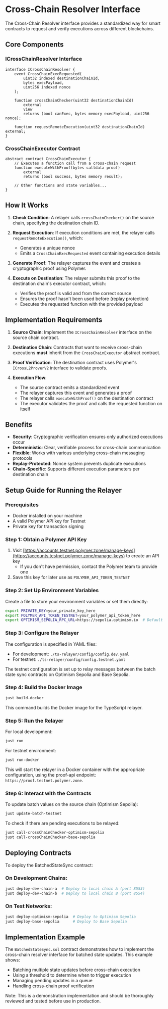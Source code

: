 # Cross-Chain Resolver Interface

The Cross-Chain Resolver interface provides a standardized way for smart contracts to request and verify executions across different blockchains.

## Core Components

### ICrossChainResolver Interface

```solidity
interface ICrossChainResolver {
    event CrossChainExecRequested(
        uint32 indexed destinationChainId,
        bytes execPayload,
        uint256 indexed nonce
    );
    
    function crossChainChecker(uint32 destinationChainId) 
        external 
        view 
        returns (bool canExec, bytes memory execPayload, uint256 nonce);
    
    function requestRemoteExecution(uint32 destinationChainId) external;
}
```

### CrossChainExecutor Contract

```solidity
abstract contract CrossChainExecutor {
    // Executes a function call from a cross-chain request
    function executeWithProof(bytes calldata proof) 
        external 
        returns (bool success, bytes memory result);
        
    // Other functions and state variables...
}
```

## How It Works

1. **Check Condition**: A relayer calls `crossChainChecker()` on the source chain, specifying the destination chain ID.

2. **Request Execution**: If execution conditions are met, the relayer calls `requestRemoteExecution()`, which:
   - Generates a unique nonce
   - Emits a `CrossChainExecRequested` event containing execution details

3. **Generate Proof**: The relayer captures the event and creates a cryptographic proof using Polymer.

4. **Execute on Destination**: The relayer submits this proof to the destination chain's executor contract, which:
   - Verifies the proof is valid and from the correct source
   - Ensures the proof hasn't been used before (replay protection)
   - Executes the requested function with the provided payload

## Implementation Requirements

1. **Source Chain**: Implement the `ICrossChainResolver` interface on the source chain contract.

2. **Destination Chain**: Contracts that want to receive cross-chain executions **must** inherit from the `CrossChainExecutor` abstract contract.

3. **Proof Verification**: The destination contract uses Polymer's `ICrossL2ProverV2` interface to validate proofs.

4. **Execution Flow**:
   - The source contract emits a standardized event
   - The relayer captures this event and generates a proof
   - The relayer calls `executeWithProof()` on the destination contract
   - The executor validates the proof and calls the requested function on itself

## Benefits

- **Security**: Cryptographic verification ensures only authorized executions occur
- **Deterministic**: Clear, verifiable process for cross-chain communication
- **Flexible**: Works with various underlying cross-chain messaging protocols
- **Replay-Protected**: Nonce system prevents duplicate executions
- **Chain-Specific**: Supports different execution parameters per destination chain

## Setup Guide for Running the Relayer

### Prerequisites

- Docker installed on your machine
- A valid Polymer API key for Testnet
- Private key for transaction signing

### Step 1: Obtain a Polymer API Key

1. Visit [https://accounts.testnet.polymer.zone/manage-keys](https://accounts.testnet.polymer.zone/manage-keys) to create an API key
   - If you don't have permission, contact the Polymer team to provide one
2. Save this key for later use as `POLYMER_API_TOKEN_TESTNET`

### Step 2: Set Up Environment Variables

Create a file to store your environment variables or set them directly:

```bash
export PRIVATE_KEY=your_private_key_here
export POLYMER_API_TOKEN_TESTNET=your_polymer_api_token_here
export OPTIMISM_SEPOLIA_RPC_URL=https://sepolia.optimism.io  # Default value in justfile
```

### Step 3: Configure the Relayer

The configuration is specified in YAML files:
- For development: `./ts-relayer/config/config.dev.yaml`
- For testnet: `./ts-relayer/config/config.testnet.yaml`

The testnet configuration is set up to relay messages between the batch state sync contracts on Optimism Sepolia and Base Sepolia.

### Step 4: Build the Docker Image

```bash
just build-docker
```

This command builds the Docker image for the TypeScript relayer.

### Step 5: Run the Relayer

For local development:
```bash
just run
```

For testnet environment:
```bash
just run-docker
```

This will start the relayer in a Docker container with the appropriate configuration, using the proof-api endpoint: `https://proof.testnet.polymer.zone`.

### Step 6: Interact with the Contracts

To update batch values on the source chain (Optimism Sepolia):
```bash
just update-batch-testnet
```

To check if there are pending executions to be relayed:
```bash
just call-crossChainChecker-optimism-sepolia
just call-crossChainChecker-base-sepolia
```

## Deploying Contracts

To deploy the BatchedStateSync contract:

### On Development Chains:
```bash
just deploy-dev-chain-a  # Deploy to local chain A (port 8553)
just deploy-dev-chain-b  # Deploy to local chain B (port 8554)
```

### On Test Networks:
```bash
just deploy-optimism-sepolia  # Deploy to Optimism Sepolia
just deploy-base-sepolia      # Deploy to Base Sepolia
```

## Implementation Example

The `BatchedStateSync.sol` contract demonstrates how to implement the cross-chain resolver interface for batched state updates. This example shows:

- Batching multiple state updates before cross-chain execution
- Using a threshold to determine when to trigger execution
- Managing pending updates in a queue
- Handling cross-chain proof verification

Note: This is a demonstration implementation and should be thoroughly reviewed and tested before use in production.
